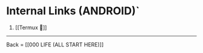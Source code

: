 # Internal Links (ANDROID)`
1. [[Termux 🔗]]

-------------------------

Back = [[000 LIFE (ALL START HERE)]]

